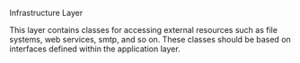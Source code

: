 Infrastructure Layer

This layer contains classes for accessing external resources such as file systems, web services, smtp, and so on. These classes should be based on interfaces defined within the application layer.
